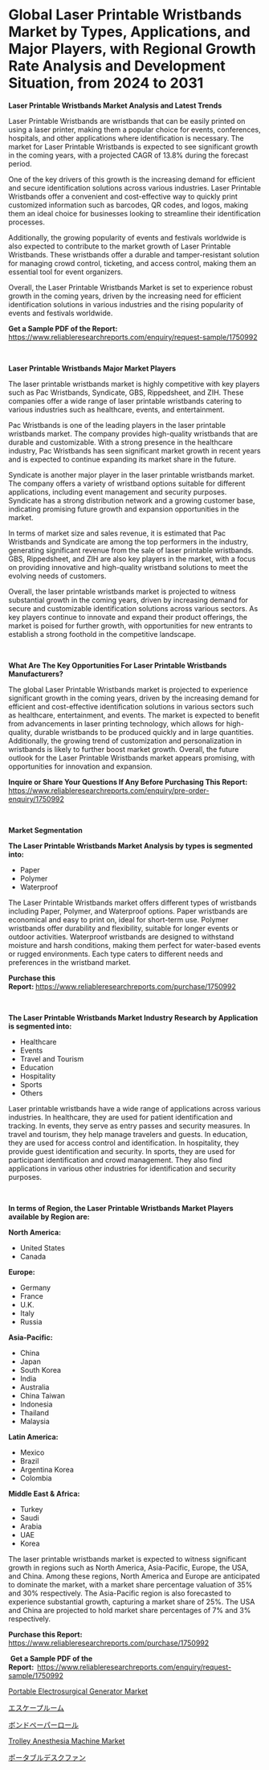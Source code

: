 <p><h1>Global Laser Printable Wristbands Market by Types, Applications, and Major Players, with Regional Growth Rate Analysis and Development Situation, from 2024 to 2031</h1></p><p><strong>Laser Printable Wristbands Market Analysis and Latest Trends</strong></p>
<p><p>Laser Printable Wristbands are wristbands that can be easily printed on using a laser printer, making them a popular choice for events, conferences, hospitals, and other applications where identification is necessary. The market for Laser Printable Wristbands is expected to see significant growth in the coming years, with a projected CAGR of 13.8% during the forecast period.</p><p>One of the key drivers of this growth is the increasing demand for efficient and secure identification solutions across various industries. Laser Printable Wristbands offer a convenient and cost-effective way to quickly print customized information such as barcodes, QR codes, and logos, making them an ideal choice for businesses looking to streamline their identification processes.</p><p>Additionally, the growing popularity of events and festivals worldwide is also expected to contribute to the market growth of Laser Printable Wristbands. These wristbands offer a durable and tamper-resistant solution for managing crowd control, ticketing, and access control, making them an essential tool for event organizers.</p><p>Overall, the Laser Printable Wristbands Market is set to experience robust growth in the coming years, driven by the increasing need for efficient identification solutions in various industries and the rising popularity of events and festivals worldwide.</p></p>
<p><strong>Get a Sample PDF of the Report:&nbsp;</strong> <a href="https://www.reliableresearchreports.com/enquiry/request-sample/1750992">https://www.reliableresearchreports.com/enquiry/request-sample/1750992</a></p>
<p>&nbsp;</p>
<p><strong>Laser Printable Wristbands Major Market Players</strong></p>
<p><p>The laser printable wristbands market is highly competitive with key players such as Pac Wristbands, Syndicate, GBS, Rippedsheet, and ZIH. These companies offer a wide range of laser printable wristbands catering to various industries such as healthcare, events, and entertainment.</p><p>Pac Wristbands is one of the leading players in the laser printable wristbands market. The company provides high-quality wristbands that are durable and customizable. With a strong presence in the healthcare industry, Pac Wristbands has seen significant market growth in recent years and is expected to continue expanding its market share in the future.</p><p>Syndicate is another major player in the laser printable wristbands market. The company offers a variety of wristband options suitable for different applications, including event management and security purposes. Syndicate has a strong distribution network and a growing customer base, indicating promising future growth and expansion opportunities in the market.</p><p>In terms of market size and sales revenue, it is estimated that Pac Wristbands and Syndicate are among the top performers in the industry, generating significant revenue from the sale of laser printable wristbands. GBS, Rippedsheet, and ZIH are also key players in the market, with a focus on providing innovative and high-quality wristband solutions to meet the evolving needs of customers.</p><p>Overall, the laser printable wristbands market is projected to witness substantial growth in the coming years, driven by increasing demand for secure and customizable identification solutions across various sectors. As key players continue to innovate and expand their product offerings, the market is poised for further growth, with opportunities for new entrants to establish a strong foothold in the competitive landscape.</p></p>
<p>&nbsp;</p>
<p><strong>What Are The Key Opportunities For Laser Printable Wristbands Manufacturers?</strong></p>
<p><p>The global Laser Printable Wristbands market is projected to experience significant growth in the coming years, driven by the increasing demand for efficient and cost-effective identification solutions in various sectors such as healthcare, entertainment, and events. The market is expected to benefit from advancements in laser printing technology, which allows for high-quality, durable wristbands to be produced quickly and in large quantities. Additionally, the growing trend of customization and personalization in wristbands is likely to further boost market growth. Overall, the future outlook for the Laser Printable Wristbands market appears promising, with opportunities for innovation and expansion.</p></p>
<p><strong>Inquire or Share Your Questions If Any Before Purchasing This Report:</strong> <a href="https://www.reliableresearchreports.com/enquiry/pre-order-enquiry/1750992">https://www.reliableresearchreports.com/enquiry/pre-order-enquiry/1750992</a></p>
<p>&nbsp;</p>
<p><strong>Market Segmentation</strong></p>
<p><strong>The Laser Printable Wristbands Market Analysis by types is segmented into:</strong></p>
<p><ul><li>Paper</li><li>Polymer</li><li>Waterproof</li></ul></p>
<p><p>The Laser Printable Wristbands market offers different types of wristbands including Paper, Polymer, and Waterproof options. Paper wristbands are economical and easy to print on, ideal for short-term use. Polymer wristbands offer durability and flexibility, suitable for longer events or outdoor activities. Waterproof wristbands are designed to withstand moisture and harsh conditions, making them perfect for water-based events or rugged environments. Each type caters to different needs and preferences in the wristband market.</p></p>
<p><strong>Purchase this Report:&nbsp;</strong><a href="https://www.reliableresearchreports.com/purchase/1750992">https://www.reliableresearchreports.com/purchase/1750992</a></p>
<p>&nbsp;</p>
<p><strong>The Laser Printable Wristbands Market Industry Research by Application is segmented into:</strong></p>
<p><ul><li>Healthcare</li><li>Events</li><li>Travel and Tourism</li><li>Education</li><li>Hospitality</li><li>Sports</li><li>Others</li></ul></p>
<p><p>Laser printable wristbands have a wide range of applications across various industries. In healthcare, they are used for patient identification and tracking. In events, they serve as entry passes and security measures. In travel and tourism, they help manage travelers and guests. In education, they are used for access control and identification. In hospitality, they provide guest identification and security. In sports, they are used for participant identification and crowd management. They also find applications in various other industries for identification and security purposes.</p></p>
<p>&nbsp;</p>
<p><strong>In terms of Region, the Laser Printable Wristbands Market Players available by Region are:</strong></p>
<p>
    <p> <strong> North America: </strong>
        <ul>
            <li>United States</li>
            <li>Canada</li>
        </ul>
        </p> 
    <p> <strong> Europe: </strong>
        <ul>
            <li>Germany</li>
            <li>France</li>
            <li>U.K.</li>
            <li>Italy</li>
            <li>Russia</li>
        </ul>
        </p> 
    <p> <strong> Asia-Pacific: </strong>
        <ul>
            <li>China</li>
            <li>Japan</li>
            <li>South Korea</li>
            <li>India</li>
            <li>Australia</li>
            <li>China Taiwan</li>
            <li>Indonesia</li>
            <li>Thailand</li>
            <li>Malaysia</li>
        </ul>
        </p> 
    <p> <strong> Latin America: </strong>
        <ul>
            <li>Mexico</li>
            <li>Brazil</li>
            <li>Argentina Korea</li>
            <li>Colombia</li>
        </ul>
        </p> 
    <p> <strong> Middle East & Africa: </strong>
        <ul>
            <li>Turkey</li>
            <li>Saudi</li>
            <li>Arabia</li>
            <li>UAE</li>
            <li>Korea</li>
        </ul>
    </p>
    </p>
<p><p>The laser printable wristbands market is expected to witness significant growth in regions such as North America, Asia-Pacific, Europe, the USA, and China. Among these regions, North America and Europe are anticipated to dominate the market, with a market share percentage valuation of 35% and 30% respectively. The Asia-Pacific region is also forecasted to experience substantial growth, capturing a market share of 25%. The USA and China are projected to hold market share percentages of 7% and 3% respectively.</p></p>
<p><strong>Purchase this Report: </strong><a href="https://www.reliableresearchreports.com/purchase/1750992">https://www.reliableresearchreports.com/purchase/1750992</a></p>
<p>&nbsp;<strong>Get a Sample PDF of the Report:&nbsp;&nbsp;</strong><a href="https://www.reliableresearchreports.com/enquiry/request-sample/1750992">https://www.reliableresearchreports.com/enquiry/request-sample/1750992</a></p>
<p><strong></strong></p>
<p><p><a href="https://issuu.com/reportprime-2/docs/portable-electrosurgical-generator-market-size-203">Portable Electrosurgical Generator Market</a></p><p><a href="https://github.com/hwbcz413288296/Market-Research-Report-List-1/blob/main/94668884391.md">エスケープルーム</a></p><p><a href="https://medium.com/@deontestanton2023/%E3%83%9C%E3%83%B3%E3%83%89%E3%83%9A%E3%83%BC%E3%83%91%E3%83%BC%E3%83%AD%E3%83%BC%E3%83%AB%E5%B8%82%E5%A0%B4%E3%81%AE%E8%A6%8F%E6%A8%A1-%E5%B8%82%E5%A0%B4%E3%81%AE%E8%A6%8B%E9%80%9A%E3%81%97%E3%81%A8%E5%B8%82%E5%A0%B4%E4%BA%88%E6%B8%AC-2024%E5%B9%B4%E3%81%8B%E3%82%892031%E5%B9%B4-fc763eabb361?postPublishedType=initial">ボンドペーパーロール</a></p><p><a href="https://issuu.com/reportprime-2/docs/trolley-anesthesia-machine-market-size-2030.pptx">Trolley Anesthesia Machine Market</a></p><p><a href="https://medium.com/@zackaryhalvorson2023/%E6%90%BA%E5%B8%AF%E7%94%A8%E3%83%87%E3%82%B9%E3%82%AF%E3%83%95%E3%82%A1%E3%83%B3%E3%81%AE%E5%B8%82%E5%A0%B4%E8%A6%8F%E6%A8%A1%E3%81%A8%E5%B8%82%E5%A0%B4%E5%8B%95%E5%90%91-%E5%AE%8C%E5%85%A8%E3%81%AA%E6%A5%AD%E7%95%8C%E6%A6%82%E8%A6%81-2024%E5%B9%B4%E3%81%8B%E3%82%892031%E5%B9%B4-b27d1fc9f9d0">ポータブルデスクファン</a></p></p>